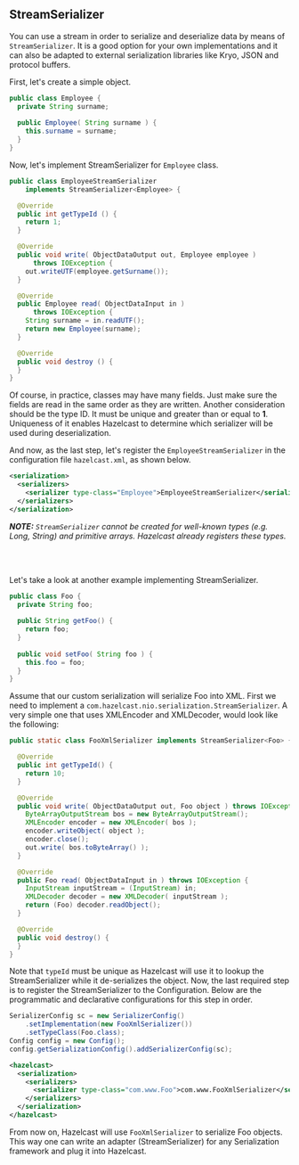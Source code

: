 


## StreamSerializer

You can use a stream in order to serialize and deserialize data by means of `StreamSerializer`. It is a good option for your own implementations and it can also be adapted to external serialization libraries like Kryo, JSON and protocol buffers.

First, let's create a simple object.

```java
public class Employee {
  private String surname;
  
  public Employee( String surname ) {
    this.surname = surname;
  }
}
```

Now, let's implement StreamSerializer for `Employee` class.

```java
public class EmployeeStreamSerializer
    implements StreamSerializer<Employee> {

  @Override
  public int getTypeId () {
    return 1; 
  }

  @Override
  public void write( ObjectDataOutput out, Employee employee )
      throws IOException { 
    out.writeUTF(employee.getSurname());
  }

  @Override
  public Employee read( ObjectDataInput in ) 
      throws IOException { 
    String surname = in.readUTF();
    return new Employee(surname);
  }

  @Override
  public void destroy () { 
  }
}
```

Of course, in practice, classes may have many fields. Just make sure the fields are read in the same order as they are written. Another consideration should be the type ID. It must be unique and greater than or equal to **1**. Uniqueness of it enables Hazelcast to determine which serializer will be used during deserialization. 

And now, as the last step, let's register the `EmployeeStreamSerializer` in the configuration file `hazelcast.xml`, as shown below.

```xml
<serialization>
  <serializers>
    <serializer type-class="Employee">EmployeeStreamSerializer</serializer>
  </serializers>
</serialization>
```
 
***NOTE:*** *`StreamSerializer` cannot be created for well-known types (e.g. Long, String) and primitive arrays. Hazelcast already registers these types.*


<br></br>


Let's take a look at another example implementing StreamSerializer.

```java
public class Foo {
  private String foo;
  
  public String getFoo() {
    return foo;
  }
  
  public void setFoo( String foo ) {
    this.foo = foo;
  }
}
```

Assume that our custom serialization will serialize
Foo into XML. First we need to implement a
`com.hazelcast.nio.serialization.StreamSerializer`. A very simple one that uses XMLEncoder and XMLDecoder, would look like the following:

```java
public static class FooXmlSerializer implements StreamSerializer<Foo> {

  @Override
  public int getTypeId() {
    return 10;
  }

  @Override
  public void write( ObjectDataOutput out, Foo object ) throws IOException {
    ByteArrayOutputStream bos = new ByteArrayOutputStream();
    XMLEncoder encoder = new XMLEncoder( bos );
    encoder.writeObject( object );
    encoder.close();
    out.write( bos.toByteArray() );
  }

  @Override
  public Foo read( ObjectDataInput in ) throws IOException {
    InputStream inputStream = (InputStream) in;
    XMLDecoder decoder = new XMLDecoder( inputStream );
    return (Foo) decoder.readObject();
  }

  @Override
  public void destroy() {
  }
}
```

Note that `typeId` must be unique as Hazelcast will use it to lookup the StreamSerializer while it de-serializes the object. Now, the last required step is to register the StreamSerializer to the Configuration. Below are the programmatic and declarative configurations for this step in order.

```java
SerializerConfig sc = new SerializerConfig()
    .setImplementation(new FooXmlSerializer())
    .setTypeClass(Foo.class);
Config config = new Config();
config.getSerializationConfig().addSerializerConfig(sc);
```


```xml
<hazelcast>
  <serialization>
    <serializers>
      <serializer type-class="com.www.Foo">com.www.FooXmlSerializer</serializer>
    </serializers>
  </serialization>
</hazelcast>
```

From now on, Hazelcast will use `FooXmlSerializer`
to serialize Foo objects. This way one can write an adapter (StreamSerializer) for any Serialization framework and plug it into Hazelcast.

<br> </br>
